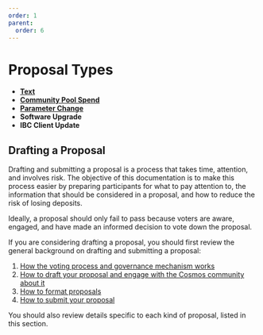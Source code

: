 ```yaml
---
order: 1
parent:
  order: 6
---
```


# Proposal Types

- [**Text**](../proposal-types/text-prop.md)
- [**Community Pool Spend**](../proposal-types/community-pool-spend.md) 
- [**Parameter Change**](../proposal-types/param-change.md) 
- **Software Upgrade** 
- **IBC Client Update** 

## Drafting a Proposal
Drafting and submitting a proposal is a process that takes time, attention, and involves risk. The objective of this documentation is to make this process easier by preparing participants for what to pay attention to, the information that should be considered in a proposal, and how to reduce the risk of losing deposits. 

Ideally, a proposal should only fail to pass because voters are aware, engaged, and have made an informed decision to vote down the proposal. 

If you are considering drafting a proposal, you should first review the general background on drafting and submitting a proposal:
1. [How the voting process and governance mechanism works](../process.md)
1. [How to draft your proposal and engage with the Cosmos community about it](../best-practices.md)
1. [How to format proposals](../formatting.md)
1. [How to submit your proposal](../submitting.md)

You should also review details specific to each kind of proposal, listed in this section.

